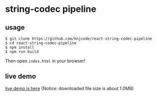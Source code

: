 # string-codec pipeline

## usage

```
$ git clone https://github.com/knjcode/react-string-codec-pipeline
$ cd react-string-codec-pipeline
$ npm install
$ npm run build
```

Then open `index.html` in your browser!

## live demo

[live demo is here](http://test.guit.net/scpl/) (Notice: downloaded file size is about 1.0MB)
